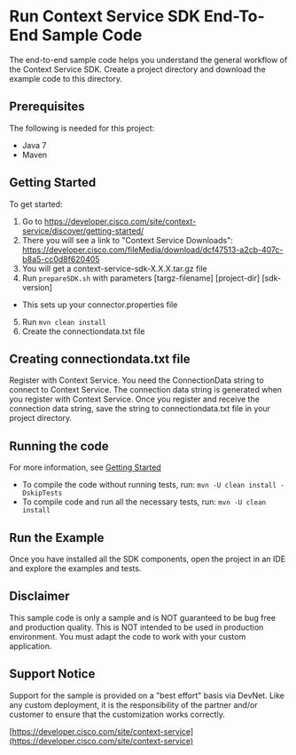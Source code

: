 # Run Context Service SDK End-To-End Sample Code
The end-to-end sample code helps you understand the general workflow of the Context Service SDK. Create a project directory and download the example code to this directory.

## Prerequisites
The following is needed for this project:

* Java 7
* Maven

## Getting Started
To get started:

1. Go to https://developer.cisco.com/site/context-service/discover/getting-started/
2. There you will see a link to "Context Service Downloads": https://developer.cisco.com/fileMedia/download/dcf47513-a2cb-407c-b8a5-cc0d8f620405
3. You will get a context-service-sdk-X.X.X.tar.gz file
4. Run `prepareSDK.sh` with parameters [targz-filename] [project-dir] [sdk-version]
* This sets up your connector.properties file
5. Run `mvn clean install`
6. Create the connectiondata.txt file 

## Creating connectiondata.txt file
Register with Context Service. You need the ConnectionData string to connect to Context Service. The connection data string is generated when you register with Context Service. Once you register and receive the connection data string, save the string to connectiondata.txt file in your project directory.

## Running the code
For more information, see [Getting Started](https://developer.cisco.com/site/context-service/discover/getting-started)

* To compile the code without running tests, run:
    `mvn -U clean install -DskipTests`
* To compile code and run all the necessary tests, run:
    `mvn -U clean install`

## Run the Example
Once you have installed all the SDK components, open the project in an IDE and explore the examples and tests.

## Disclaimer
This sample code is only a sample and is NOT guaranteed to be bug free and production quality. This is NOT intended to be used in production environment. You must adapt the code to work with your custom application.

## Support Notice

Support for the sample is provided on a "best effort" basis via DevNet. Like any custom deployment, it is the responsibility of the partner and/or customer to ensure that the customization works correctly.

[https://developer.cisco.com/site/context-service](https://developer.cisco.com/site/context-service)